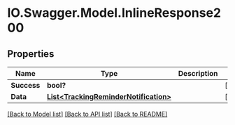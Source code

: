 # IO.Swagger.Model.InlineResponse200
## Properties

Name | Type | Description | Notes
------------ | ------------- | ------------- | -------------
**Success** | **bool?** |  | [optional] 
**Data** | [**List&lt;TrackingReminderNotification&gt;**](TrackingReminderNotification.md) |  | [optional] 

[[Back to Model list]](../README.md#documentation-for-models) [[Back to API list]](../README.md#documentation-for-api-endpoints) [[Back to README]](../README.md)

